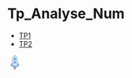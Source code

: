 # Tp_Analyse_Num
- [TP1][TP1]
- [TP2][TP2]






  
 [TP1]: https://github.com/yasminaa98/Tp_Analyse_Num/blob/main/TP1/TP1_E.ipynb
 [TP2]: https://github.com/yasminaa98/Tp_Analyse_Num/blob/main/TP2/TP2_E.ipynb
 
 
 
 [![Binder](https://github.com/yasminaa98/Tp_Analyse_Num/blob/main/launch-binder.png)](https://mybinder.org/v2/gh/yasminaa98/Tp_Analyse_Num/main)
